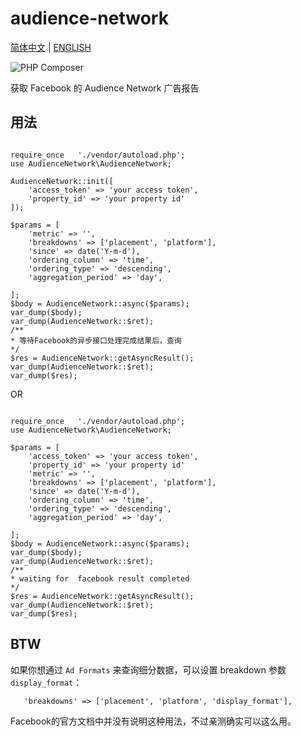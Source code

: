 # audience-network

[简体中文](README.md) | [ENGLISH](README_EN.md)

![PHP Composer](https://github.com/xuanskyer/audience-network/workflows/PHP%20Composer/badge.svg?branch=master)

获取 Facebook 的 Audience Network 广告报告

## 用法

```

require_once   './vendor/autoload.php';
use AudienceNetwork\AudienceNetwork;

AudienceNetwork::init([
    'access_token' => 'your access token',
    'property_id' => 'your property id'
]);

$params = [
    'metric' => '',
    'breakdowns' => ['placement', 'platform'],
    'since' => date('Y-m-d'),
    'ordering_column' => 'time',
    'ordering_type' => 'descending',
    'aggregation_period' => 'day',

];
$body = AudienceNetwork::async($params);
var_dump($body);
var_dump(AudienceNetwork::$ret);
/**
* 等待Facebook的异步接口处理完成结果后，查询
*/
$res = AudienceNetwork::getAsyncResult();
var_dump(AudienceNetwork::$ret);
var_dump($res);
```

OR 


```

require_once   './vendor/autoload.php';
use AudienceNetwork\AudienceNetwork;

$params = [
    'access_token' => 'your access token',
    'property_id' => 'your property id'
    'metric' => '',
    'breakdowns' => ['placement', 'platform'],
    'since' => date('Y-m-d'),
    'ordering_column' => 'time',
    'ordering_type' => 'descending',
    'aggregation_period' => 'day',

];
$body = AudienceNetwork::async($params);
var_dump($body);
var_dump(AudienceNetwork::$ret);
/**
* waiting for  facebook result completed
*/
$res = AudienceNetwork::getAsyncResult();
var_dump(AudienceNetwork::$ret);
var_dump($res);
```

## BTW

如果你想通过 `Ad Formats` 来查询细分数据，可以设置 breakdown 参数`display_format`：

```
   'breakdowns' => ['placement', 'platform', 'display_format'],
```

Facebook的官方文档中并没有说明这种用法，不过亲测确实可以这么用。
